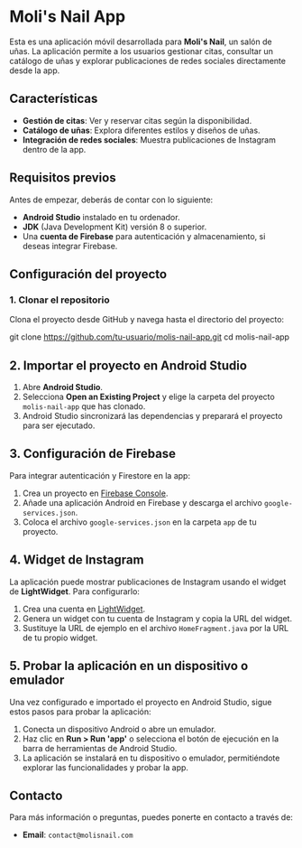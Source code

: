 # Moli's Nail App

Esta es una aplicación móvil desarrollada para **Moli's Nail**, un salón de uñas. La aplicación permite a los usuarios gestionar citas, consultar un catálogo de uñas y explorar publicaciones de redes sociales directamente desde la app.

## Características

- **Gestión de citas**: Ver y reservar citas según la disponibilidad.
- **Catálogo de uñas**: Explora diferentes estilos y diseños de uñas.
- **Integración de redes sociales**: Muestra publicaciones de Instagram dentro de la app.

## Requisitos previos

Antes de empezar, deberás de contar con lo siguiente:

- **Android Studio** instalado en tu ordenador.
- **JDK** (Java Development Kit) versión 8 o superior.
- Una **cuenta de Firebase** para autenticación y almacenamiento, si deseas integrar Firebase.

## Configuración del proyecto

### 1. Clonar el repositorio

Clona el proyecto desde GitHub y navega hasta el directorio del proyecto:

git clone https://github.com/tu-usuario/molis-nail-app.git
cd molis-nail-app

## 2. Importar el proyecto en Android Studio

1. Abre **Android Studio**.
2. Selecciona **Open an Existing Project** y elige la carpeta del proyecto `molis-nail-app` que has clonado.
3. Android Studio sincronizará las dependencias y preparará el proyecto para ser ejecutado.

## 3. Configuración de Firebase

Para integrar autenticación y Firestore en la app:

1. Crea un proyecto en [Firebase Console](https://console.firebase.google.com/).
2. Añade una aplicación Android en Firebase y descarga el archivo `google-services.json`.
3. Coloca el archivo `google-services.json` en la carpeta `app` de tu proyecto.

## 4. Widget de Instagram

La aplicación puede mostrar publicaciones de Instagram usando el widget de **LightWidget**. Para configurarlo:

1. Crea una cuenta en [LightWidget](https://lightwidget.com/).
2. Genera un widget con tu cuenta de Instagram y copia la URL del widget.
3. Sustituye la URL de ejemplo en el archivo `HomeFragment.java` por la URL de tu propio widget.

## 5. Probar la aplicación en un dispositivo o emulador

Una vez configurado e importado el proyecto en Android Studio, sigue estos pasos para probar la aplicación:

1. Conecta un dispositivo Android o abre un emulador.
2. Haz clic en **Run > Run 'app'** o selecciona el botón de ejecución en la barra de herramientas de Android Studio.
3. La aplicación se instalará en tu dispositivo o emulador, permitiéndote explorar las funcionalidades y probar la app.


## Contacto

Para más información o preguntas, puedes ponerte en contacto a través de:

- **Email**: `contact@molisnail.com`
